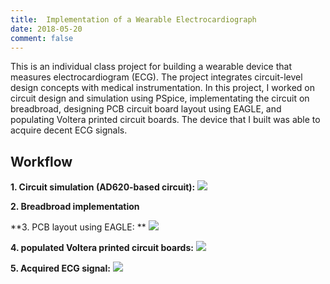```yaml
---
title:  Implementation of a Wearable Electrocardiograph
date: 2018-05-20
comment: false
---
```

This is an individual class project for building a wearable device that measures electrocardiogram (ECG). The project integrates circuit-level design concepts with medical instrumentation. In this project, I worked on circuit design and simulation using PSpice, implementating the circuit on breadbroad, designing PCB circuit board layout using EAGLE, and populating Voltera printed circuit boards. The device that I built was able to acquire decent ECG signals. 

## Workflow

**1. Circuit simulation (AD620-based circuit):**
<img src="https://github.com/shangxwang/shangxwang.github.io/blob/master/github/AD620.png?raw=true"/>

**2. Breadbroad implementation**

**3. PCB layout using EAGLE: **
<img src="https://github.com/shangxwang/shangxwang.github.io/blob/master/github/layout.png?raw=true"/>

**4. populated Voltera printed circuit boards:**
<img src="https://github.com/shangxwang/shangxwang.github.io/blob/master/github/breadbroad.png?raw=true"/>

**5. Acquired ECG signal:**
<img src="https://github.com/shangxwang/shangxwang.github.io/blob/master/github/ECG.png?raw=true"/>
